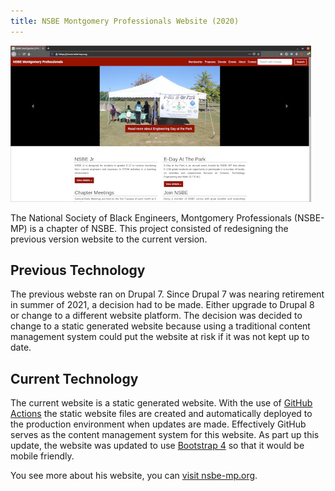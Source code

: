 ```yaml
---
title: NSBE Montgomery Professionals Website (2020)
---
```


![NSBE MP website screenshot](/images/projects/nsbemp.jpg)

The National Society of Black Engineers, Montgomery Professionals (NSBE-MP) is a chapter of NSBE. This
project consisted of redesigning the previous version website to the current version.

## Previous Technology

The previous webste ran on Drupal 7. Since Drupal 7 was nearing retirement in summer of 2021, a decision had
to be made. Either upgrade to Drupal 8 or change to a different website platform. The decision was decided
to change to a static generated website because using a traditional content management system could
put the website at risk if it was not kept up to date.

## Current Technology

The current website is a static generated website. With the use of
<a href="https://github.com/features/actions" target="_blank">GitHub Actions</a> the static website files
are created and automatically deployed to the production environment when updates are made. Effectively
GitHub serves as the content management system for this website. As part up this update, the website was
updated to use
<a href="https://getbootstrap.com" target="_blank">Bootstrap 4</a> so that it would be mobile friendly.

You see more about his website, you can
<a href="https://nsbe-mp.org" target="_blank">visit nsbe-mp.org</a>.